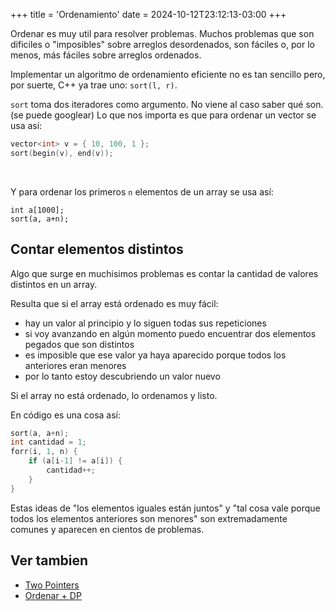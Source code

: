 +++
title = 'Ordenamiento'
date = 2024-10-12T23:12:13-03:00
+++

Ordenar es muy util para resolver problemas. Muchos problemas que son dificiles
o "imposibles" sobre arreglos desordenados, son fáciles o, por lo menos, más
fáciles sobre arreglos ordenados.

Implementar un algoritmo de ordenamiento eficiente no es tan sencillo pero, por
suerte, C++ ya trae uno: `sort(l, r)`.

`sort` toma dos iteradores como argumento. No viene al caso saber qué son. (se
puede googlear) Lo que nos importa es que para ordenar un vector se usa así:

```c++
vector<int> v = { 10, 100, 1 };
sort(begin(v), end(v));
```

<br>

Y para ordenar los primeros `n` elementos de un array se usa así:

```
int a[1000];
sort(a, a+n);
```

## Contar elementos distintos

Algo que surge en muchisimos problemas es contar la cantidad de valores
distintos en un array.

Resulta que si el array está ordenado es muy fácil:

- hay un valor al principio y lo siguen todas sus repeticiones
- si voy avanzando en algún momento puedo encuentrar dos elementos pegados que
  son distintos
- es imposible que ese valor ya haya aparecido porque todos los anteriores eran
  menores
- por lo tanto estoy descubriendo un valor nuevo

Si el array no está ordenado, lo ordenamos y listo.

En código es una cosa así:

```c++
sort(a, a+n);
int cantidad = 1;
forr(i, 1, n) {
	if (a[i-1] != a[i]) {
		cantidad++;
	}
}
```

Estas ideas de "los elementos iguales están juntos" y "tal cosa vale porque
todos los elementos anteriores son menores" son extremadamente comunes y
aparecen en cientos de problemas.

## Ver tambien

- [Two Pointers]( two-pointers )
- [Ordenar + DP]( dp#ordenar )

